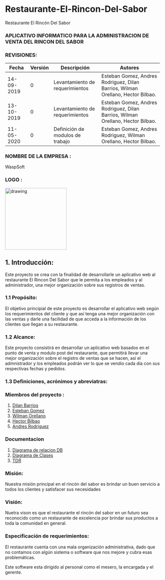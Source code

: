 # Restaurante-El-Rincon-Del-Sabor
Restaurante El Rincón Del Sabor

### APLICATIVO INFORMATICO PARA LA ADMINISTRACION DE VENTA  DEL RINCON DEL SABOR
### REVISIONES:
| Fecha | Versión | Descripción | Autores |
|-------|---------|-------------|---------|
|14-09-2019| 0       |Levantamiento de requerimientos|Esteban Gomez, Andres Rodriguez, Dilan Barrios, Wilman Orellano, Hector Bilbao.|
|13-10-2019| 0       |Levantamiento de requerimientos|Esteban Gomez, Andres Rodriguez, Dilan Barrios, Wilman Orellano, Hector Bilbao.|  
|11-05-2020     | 0       |Definición de modulos de trabajo |Esteban Gomez, Andres Rodriguez, Wilman Orellano, Hector Bilbao.|   

### NOMBRE DE LA EMPRESA :
  WaspSoft
### LOGO :
<img src="Documentacion/wasp.jpg" alt="drawing" width="200"/>

## 1. Introducción:
Este proyecto se crea con la finalidad de desarrollarle un aplicativo web al restaurante El Rincon Del Sabor que le permita a los empleados y al administrador, una mejor organización sobre sus registros de ventas.

### 1.1 Propósito:
El objetivo principial de este proyecto es desarrollar el aplicativo web según los requerimientos del cliente y que así tenga una mejor organización con las ventas y darle una facilidad de que acceda a la información de los clientes que llegan a su restaurante.

### 1.2 Alcance:
Este proyecto consistirá en desarrollar un aplicativo web basados en el punto de venta y modulo post del restaurante, que permitirá llevar una mejor organización sobre el registro de ventas que se hacen, así el admnistrador y los empleados podrán ver lo que se vendio cada día con sus respectivas fechas y pedidos.

### 1.3 Definiciones, acrónimos y abreviatras:


### Miembros del proyecto :
  1. [Dilan Barrios](https://github.com/DilanDavid1011)
  2. [Esteban Gomez](https://github.com/ETBGM03)
  3. [Wilman Orellano](https://github.com/wjorellano)
  4. [Hector Bilbao](https://github.com/bilbao-6)
  5. [Andres Rodriguez](https://github.com/AndresR-04)

### Documentacion
1. [Diagrama de relacion DB](relacionDB.jpg)
2. [Diagrama de Clases](Diagramas)
3. [TDR](Documentacion)

### Misión:
Nuestra misión principal en el rincón del sabor es brindar  un buen servicio a todos los clientes y satisfacer sus necesidades

### Visión:
Nuetra vison es que el restaurante el rincón del sabor en un futuro sea reconocido como un restaurante de excelencia por brindar sus productos a toda la comunidad en general.

### Especificación de requerimientos:
El restaurante cuenta con una mala organización administrativa, dado que no contamos con algún sistema o software que nos mejore y cubra esas problemáticas.

Este software esta dirigido al personal como el mesero, la encargada y el gerente.
